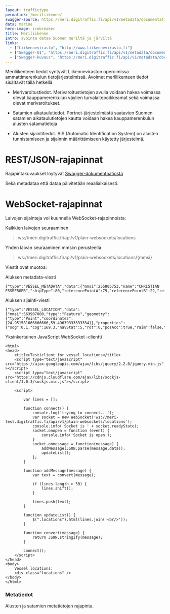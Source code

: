 ```yaml
---
layout: traffictype
permalink: /meriliikenne/
swagger-source: https://meri.digitraffic.fi/api/v1/metadata/documentation/v2/api-docs?group=metadata-api
data: marine
hero-image: icebreaker
title: Meriliikenne
intro: avointa dataa Suomen meriltä ja järviltä 
links:
  - ["Liikennevirasto", "http://www.liikennevirasto.fi"]
  - ["Swagger-UI", "https://meri.digitraffic.fi/api/v1/metadata/documentation/swagger-ui.html#/"]
  - ["Swagger-kuvaus", "https://meri.digitraffic.fi/api/v1/metadata/documentation/v2/api-docs?group=metadata-api"]
---
```


Meriliikenteen tiedot syntyvät Liikenneviraston operoimissa ammattimerenkulun tietojärjestelmissä. Avoimet meriliikenteen tiedot sisältävät tällä hetkellä:

- Merivaroitustiedot. Merivaroitustietojen avulla voidaan hakea voimassa olevat kauppamerenkulun väylien turvalaitepoikkeamat sekä voimassa olevat merivaroitukset.

- Satamien aikataulutiedot. Portnet-järjestelmästä saatavien Suomen satamien aikataulutietojen kautta voidaan hakea kauppamerenkulun alusten satamatietoja

- Alusten sijaintitiedot. AIS (Automatic Identification System) on alusten tunnistamiseen ja sijainnin määrittämiseen käytetty järjestelmä.

# REST/JSON-rajapinnat

Rajapintakuvaukset löytyvät [Swagger-dokumentaatiosta](https://meri.digitraffic.fi/api/v1/metadata/documentation/swagger-ui.html)

Sekä metadataa että dataa päivitetään reaaliaikaisesti.

# WebSocket-rajapinnat

Laivojen sijainteja voi kuunnella WebSocket-rajapinnoista:

Kaikkien laivojen seuraaminen
> ws://meri.digitraffic.fi/api/v1/plain-websockets/locations

Yhden laivan seuraaminen mmsi:n perusteella
> ws://meri.digitraffic.fi/api/v1/plain-websockets/locations/{mmsi}

Viestit ovat muotoa:

Aluksen metadata-viesti
```
{"type":"VESSEL_METADATA","data":{"mmsi":255805753,"name":"CHRISTIAN ESSBERGER","shipType":80,"referencePointA":79,"referencePointB":22,"referencePointC":8,"referencePointD":8,"posType":1,"draught":61,"imo":9212498,"callSign":"CQCC","eta":176640,"timestamp":1487938960141,"destination":"PORVOO"}}
```

Aluksen sijainti-viesti
```
{"type":"VESSEL_LOCATION","data":{"mmsi":563907000,"type":"Feature","geometry":{"type":"Point","coordinates":[24.951581666666666,59.49639333333334]},"properties":{"sog":0.1,"cog":169.3,"navStat":5,"rot":0,"posAcc":true,"raim":false,"heading":311,"timestamp":34,"timestampExternal":1487938959356}}}
```

Yksinkertainen JavaScript WebSocket -clientti
```
<html>
<head>
    <title>Testiclient for vessel locations</title>
    <script type="text/javascript" src="https://ajax.googleapis.com/ajax/libs/jquery/2.2.0/jquery.min.js" ></script>
    <script type="text/javascript" src="https://cdnjs.cloudflare.com/ajax/libs/sockjs-client/1.0.3/sockjs.min.js"></script>

    <script>

        var lines = [];

        function connect() {
            console.log('trying to connect...');
            var socket = new WebSocket('ws://meri-test.digitraffic.fi/api/v1/plain-websockets/locations');
            console.info('Socket is ' + socket.readyState);
            socket.onopen = function (event) {
                console.info('Socket is open');
            }
            socket.onmessage = function(message) {
                addMessage(JSON.parse(message.data));
                updateList();
            };
        }

        function addMessage(message) {
            var text = convert(message);

            if (lines.length > 50) {
                lines.shift();
            }

            lines.push(text);
        }

        function updateList() {
            $(".locations").html(lines.join('<br/>'));
        }

        function convert(message) {
            return JSON.stringify(message);
        }

        connect();
    </script>
</head>
<body>
    Vessel locations:
    <div class="locations" />
</body>
</html>
```


### Metatiedot
Alusten ja satamien metatietojen rajapinta.


